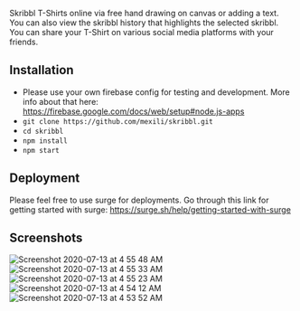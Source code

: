Skribbl T-Shirts online via free hand drawing on canvas or adding a text. You can also view the skribbl history that highlights the selected skribbl. You can share your T-Shirt on various social media platforms with your friends.

## Installation
* Please use your own firebase config for testing and development. More info about that here: https://firebase.google.com/docs/web/setup#node.js-apps
* `git clone https://github.com/mexili/skribbl.git`
* `cd skribbl`
* `npm install`
* `npm start`

## Deployment
Please feel free to use surge for deployments. Go through this link for getting started with surge: https://surge.sh/help/getting-started-with-surge



## Screenshots

![Screenshot 2020-07-13 at 4 55 48 AM](https://user-images.githubusercontent.com/22375731/100538794-dad70400-3257-11eb-8aa3-1377c9096b14.png)
![Screenshot 2020-07-13 at 4 55 33 AM](https://user-images.githubusercontent.com/22375731/100538795-dc083100-3257-11eb-9505-566cbf1ca8ed.png)
![Screenshot 2020-07-13 at 4 55 23 AM](https://user-images.githubusercontent.com/22375731/100538796-dca0c780-3257-11eb-8d30-f889b7766c11.png)
![Screenshot 2020-07-13 at 4 54 12 AM](https://user-images.githubusercontent.com/22375731/100538797-dca0c780-3257-11eb-8a46-942ca833c575.png)
![Screenshot 2020-07-13 at 4 53 52 AM](https://user-images.githubusercontent.com/22375731/100538798-dd395e00-3257-11eb-9147-415a1ddd674b.png)

